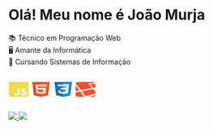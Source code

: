 # Olá! Meu nome é João Murja

📚 Técnico em Programação Web  
🖥️ Amante da Informática  
📖 Cursando Sistemas de Informação  


<div style="display: inline_block"><br>
  <img align="center" alt="Jmurja-Js" height="30" width="40" src="https://raw.githubusercontent.com/devicons/devicon/master/icons/javascript/javascript-plain.svg">
  <img align="center" alt="Jmurja-HTML" height="30" width="40" src="https://raw.githubusercontent.com/devicons/devicon/master/icons/html5/html5-original.svg">
  <img align="center" alt="Jmurja-CSS" height="30" width="40" src="https://raw.githubusercontent.com/devicons/devicon/master/icons/css3/css3-original.svg">
  <img align="center" alt="Jmurja-Laravel" height="30" width="40" src="https://raw.githubusercontent.com/devicons/devicon/master/icons/laravel/laravel-plain.svg">
</div>

##

<div>
  <a href="https://www.instagram.com/jmurja_" target="_blank">
    <img src="https://img.shields.io/badge/-Instagram-%23E4405F?style=for-the-badge&logo=instagram&logoColor=white" target="_blank">
  </a>
  <a href = "mailto:jmurja.filho@gmail.com">
    <img src="https://img.shields.io/badge/-Gmail-%23333?style=for-the-badge&logo=gmail&logoColor=white" target="_blank">
  </a>
</div>
